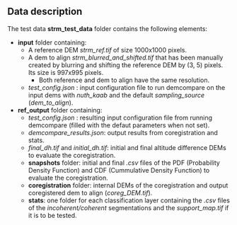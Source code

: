 ## Data description

The test data **strm_test_data** folder contains the following elements: 

* **input** folder containing:
  * A reference DEM *strm_ref.tif* of size 1000x1000 pixels.
  * A dem to align *strm_blurred_and_shifted.tif* that has been manually created by blurring and shifting the reference DEM by (3, 5) pixels. Its size is 997x995 pixels.
    * Both reference and dem to align have the same resolution.
  * *test_config.json* : input configuration file to run demcompare on the input dems with *nuth_kaab* and the default *sampling_source* (*dem_to_align*).
* **ref_output** folder containing: 
  * *test_config.json* : resulting input configuration file from running demcompare (filled with the defaut parameters when not set).
  * *demcompare_results.json*: output results from coregistration and stats. 
  * *final_dh.tif* and *initial_dh.tif*: initial and final altitude difference DEMs to evaluate the coregistration. 
  * **snapshots** folder: initial and final *.csv* files of the PDF (Probability Density Function) and CDF (Cummulative Density Function) to evaluate the coregistration.
  * **coregistration** folder: internal DEMs of the coregistration and output coregistered dem to align (*coreg_DEM.tif*). 
  * **stats**: one folder for each classification layer containing the *.csv* files of the *incoherent/coherent* segmentations and the *support_map.tif* if it is to be tested.